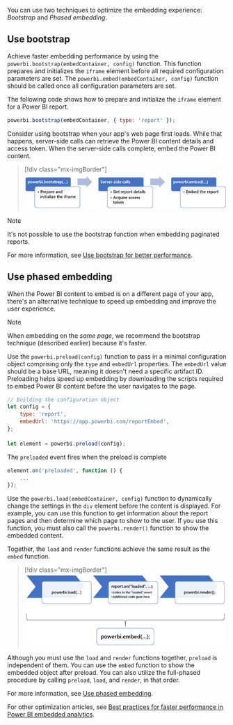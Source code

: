 You can use two techniques to optimize the embedding experience: *Bootstrap* and *Phased embedding*.

## Use bootstrap

Achieve faster embedding performance by using the `powerbi.bootstrap(embedContainer, config)` function. This function prepares and initializes the `iframe` element before all required configuration parameters are set. The `powerbi.embed(embedContainer, config)` function should be called once all configuration parameters are set.

The following code shows how to prepare and initialize the `iframe` element for a Power BI report.

```javascript
powerbi.bootstrap(embedContainer, { type: 'report' });
```

Consider using bootstrap when your app's web page first loads. While that happens, server-side calls can retrieve the Power BI content details and access token. When the server-side calls complete, embed the Power BI content.

> [!div class="mx-imgBorder"]
> ![Diagram of the bootstrap flow described in the previous paragraph.](../media/bootstrap.png)

> [!NOTE]
> It's not possible to use the bootstrap function when embedding paginated reports.

For more information, see [Use bootstrap for better performance](/javascript/api/overview/powerbi/bootstrap-better-performance/?azure-portal=true).

## Use phased embedding

When the Power BI content to embed is on a different page of your app, there's an alternative technique to speed up embedding and improve the user experience.

> [!NOTE]
> When embedding on the *same page*, we recommend the bootstrap technique (described earlier) because it's faster.

Use the `powerbi.preload(config)` function to pass in a minimal configuration object comprising only the `type` and `embedUrl` properties. The `embedUrl` value should be a base URL, meaning it doesn't need a specific artifact ID. Preloading helps speed up embedding by downloading the scripts required to embed Power BI content before the user navigates to the page.

```javascript
// Building the configuration object
let config = {
    type: 'report',
    embedUrl: 'https://app.powerbi.com/reportEmbed',
};

let element = powerbi.preload(config);
```

The `preloaded` event fires when the preload is complete

```javascript
element.on('preloaded', function () {
    ...
});
```
Use the `powerbi.load(embedContainer, config)` function to dynamically change the settings in the `div` element before the content is displayed. For example, you can use this function to get information about the report pages and then determine which page to show to the user. If you use this function, you must also call the `powerbi.render()` function to show the embedded content.

Together, the `load` and `render` functions achieve the same result as the `embed` function.

> [!div class="mx-imgBorder"]
> ![Diagram of the embed function can be achieved in phases by using the load and render functions.](../media/phased-embedding.png)

Although you must use the `load` and `render` functions together, `preload` is independent of them. You can use the `embed` function to show the embedded object after preload. You can also utilize the full-phased procedure by calling `preload`, `load`, and `render`, in that order.

For more information, see [Use phased embedding](/javascript/api/overview/powerbi/phased-embedding/?azure-portal=true).

For other optimization articles, see [Best practices for faster performance in Power BI embedded analytics](/power-bi/developer/embedded/embedded-performance-best-practices/?azure-portal=true).